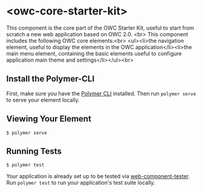 # \<owc-core-starter-kit\>

This component is the core part of the OWC Starter Kit, useful to start from scratch a new web application based on OWC 2.0. &lt;br&gt; This component includes the following OWC core elements:&lt;br&gt; &lt;ul&gt;&lt;li&gt;the navigation element, useful to display the elements in the OWC application&lt;/li&gt;&lt;li&gt;the main menu element, containing the basic elements useful to configure application main theme and settings&lt;/li&gt;&lt;/ul&gt;&lt;br&gt;

## Install the Polymer-CLI

First, make sure you have the [Polymer CLI](https://www.npmjs.com/package/polymer-cli) installed. Then run `polymer serve` to serve your element locally.

## Viewing Your Element

```
$ polymer serve
```

## Running Tests

```
$ polymer test
```

Your application is already set up to be tested via [web-component-tester](https://github.com/Polymer/web-component-tester). Run `polymer test` to run your application's test suite locally.
